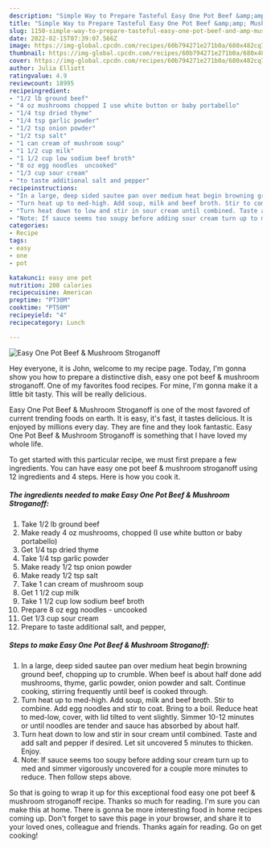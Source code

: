 ```yaml
---
description: "Simple Way to Prepare Tasteful Easy One Pot Beef &amp;amp; Mushroom Stroganoff"
title: "Simple Way to Prepare Tasteful Easy One Pot Beef &amp;amp; Mushroom Stroganoff"
slug: 1150-simple-way-to-prepare-tasteful-easy-one-pot-beef-and-amp-mushroom-stroganoff
date: 2022-02-15T07:39:07.566Z
image: https://img-global.cpcdn.com/recipes/60b794271e271b0a/680x482cq70/easy-one-pot-beef-mushroom-stroganoff-recipe-main-photo.jpg
thumbnail: https://img-global.cpcdn.com/recipes/60b794271e271b0a/680x482cq70/easy-one-pot-beef-mushroom-stroganoff-recipe-main-photo.jpg
cover: https://img-global.cpcdn.com/recipes/60b794271e271b0a/680x482cq70/easy-one-pot-beef-mushroom-stroganoff-recipe-main-photo.jpg
author: Julia Elliott
ratingvalue: 4.9
reviewcount: 18995
recipeingredient:
- "1/2 lb ground beef"
- "4 oz mushrooms chopped I use white button or baby portabello"
- "1/4 tsp dried thyme"
- "1/4 tsp garlic powder"
- "1/2 tsp onion powder"
- "1/2 tsp salt"
- "1 can cream of mushroom soup"
- "1 1/2 cup milk"
- "1 1/2 cup low sodium beef broth"
- "8 oz egg noodles  uncooked"
- "1/3 cup sour cream"
- "to taste additional salt and pepper"
recipeinstructions:
- "In a large, deep sided sautee pan over medium heat begin browning ground beef, chopping up to crumble. When beef is about half done add mushrooms, thyme, garlic powder, onion powder and salt. Continue cooking, stirring frequently until beef is cooked through."
- "Turn heat up to med-high. Add soup, milk and beef broth. Stir to combine. Add egg noodles and stir to coat. Bring to a boil. Reduce heat to med-low, cover, with lid tilted to vent slightly. Simmer 10-12 minutes or until noodles are tender and sauce has absorbed by about half."
- "Turn heat down to low and stir in sour cream until combined. Taste and add salt and pepper if desired. Let sit uncovered 5 minutes to thicken. Enjoy."
- "Note: If sauce seems too soupy before adding sour cream turn up to med and simmer vigorously uncovered for a couple more minutes to reduce. Then follow steps above."
categories:
- Recipe
tags:
- easy
- one
- pot

katakunci: easy one pot 
nutrition: 208 calories
recipecuisine: American
preptime: "PT30M"
cooktime: "PT50M"
recipeyield: "4"
recipecategory: Lunch

---
```



![Easy One Pot Beef &amp; Mushroom Stroganoff](https://img-global.cpcdn.com/recipes/60b794271e271b0a/680x482cq70/easy-one-pot-beef-mushroom-stroganoff-recipe-main-photo.jpg)

Hey everyone, it is John, welcome to my recipe page. Today, I'm gonna show you how to prepare a distinctive dish, easy one pot beef &amp; mushroom stroganoff. One of my favorites food recipes. For mine, I'm gonna make it a little bit tasty. This will be really delicious.

Easy One Pot Beef &amp; Mushroom Stroganoff is one of the most favored of current trending foods on earth. It is easy, it's fast, it tastes delicious. It is enjoyed by millions every day. They are fine and they look fantastic. Easy One Pot Beef &amp; Mushroom Stroganoff is something that I have loved my whole life.




To get started with this particular recipe, we must first prepare a few ingredients. You can have easy one pot beef &amp; mushroom stroganoff using 12 ingredients and 4 steps. Here is how you cook it.

<!--inarticleads1-->

##### The ingredients needed to make Easy One Pot Beef &amp; Mushroom Stroganoff:

1. Take 1/2 lb ground beef
1. Make ready 4 oz mushrooms, chopped (I use white button or baby portabello)
1. Get 1/4 tsp dried thyme
1. Take 1/4 tsp garlic powder
1. Make ready 1/2 tsp onion powder
1. Make ready 1/2 tsp salt
1. Take 1 can cream of mushroom soup
1. Get 1 1/2 cup milk
1. Take 1 1/2 cup low sodium beef broth
1. Prepare 8 oz egg noodles - uncooked
1. Get 1/3 cup sour cream
1. Prepare to taste additional salt, and pepper,




<!--inarticleads2-->

##### Steps to make Easy One Pot Beef &amp; Mushroom Stroganoff:

1. In a large, deep sided sautee pan over medium heat begin browning ground beef, chopping up to crumble. When beef is about half done add mushrooms, thyme, garlic powder, onion powder and salt. Continue cooking, stirring frequently until beef is cooked through.
1. Turn heat up to med-high. Add soup, milk and beef broth. Stir to combine. Add egg noodles and stir to coat. Bring to a boil. Reduce heat to med-low, cover, with lid tilted to vent slightly. Simmer 10-12 minutes or until noodles are tender and sauce has absorbed by about half.
1. Turn heat down to low and stir in sour cream until combined. Taste and add salt and pepper if desired. Let sit uncovered 5 minutes to thicken. Enjoy.
1. Note: If sauce seems too soupy before adding sour cream turn up to med and simmer vigorously uncovered for a couple more minutes to reduce. Then follow steps above.




So that is going to wrap it up for this exceptional food easy one pot beef &amp; mushroom stroganoff recipe. Thanks so much for reading. I'm sure you can make this at home. There is gonna be more interesting food in home recipes coming up. Don't forget to save this page in your browser, and share it to your loved ones, colleague and friends. Thanks again for reading. Go on get cooking!
